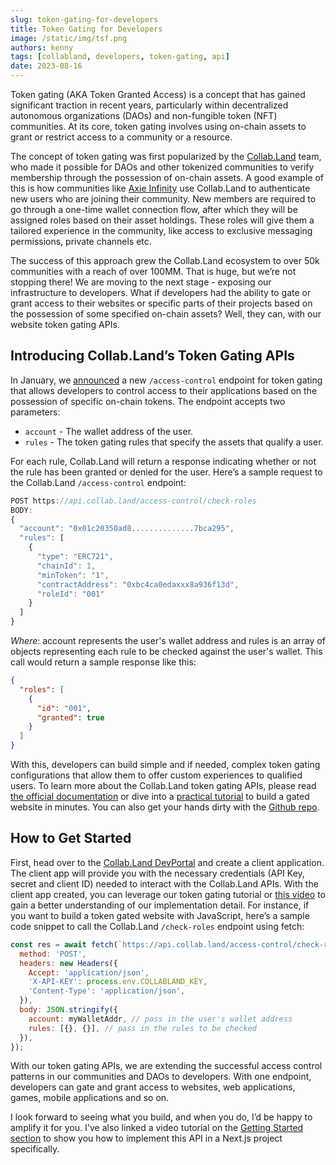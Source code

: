 ```yaml
---
slug: token-gating-for-developers
title: Token Gating for Developers
image: /static/img/tsf.png
authors: kenny
tags: [collabland, developers, token-gating, api]
date: 2023-08-16
---
```


Token gating (AKA Token Granted Access) is a concept that has gained significant traction in recent years, particularly within decentralized autonomous organizations (DAOs) and non-fungible token (NFT) communities. At its core, token gating involves using on-chain assets to grant or restrict access to a community or a resource.

The concept of token gating was first popularized by the [Collab.Land](https://collab.land) team, who made it possible for DAOs and other tokenized communities to verify membership through the possession of on-chain assets. A good example of this is how communities like [Axie Infinity](https://axieinfinity.com/) use Collab.Land to authenticate new users who are joining their community. New members are required to go through a one-time wallet connection flow, after which they will be assigned roles based on their asset holdings. These roles will give them a tailored experience in the community, like access to exclusive messaging permissions, private channels etc.

The success of this approach grew the Collab.Land ecosystem to over 50k communities with a reach of over 100MM. That is huge, but we’re not stopping there! We are moving to the next stage - exposing our infrastructure to developers. What if developers had the ability to gate or grant access to their websites or specific parts of their projects based on the possession of some specified on-chain assets? Well, they can, with our website token gating APIs.

## Introducing Collab.Land’s Token Gating APIs

In January, we [announced](https://medium.com/collab-land/announcing-collab-land-token-gating-for-websites-v-1-82f41c7a6ea9) a new `/access-control` endpoint for token gating that allows developers to control access to their applications based on the possession of specific on-chain tokens.
The endpoint accepts two parameters:

- `account` - The wallet address of the user.
- `rules` - The token gating rules that specify the assets that qualify a user.

For each rule, Collab.Land will return a response indicating whether or not the rule has been granted or denied for the user. Here’s a sample request to the Collab.Land `/access-control` endpoint:

```js
POST https://api.collab.land/access-control/check-roles
BODY:
{
  "account": "0x01c20350ad8..............7bca295",
  "rules": [
    {
      "type": "ERC721",
      "chainId": 1,
      "minToken": "1",
      "contractAddress": "0xbc4ca0edaxxx8a936f13d",
      "roleId": "001"
    }
  ]
}
```

_Where_: account represents the user's wallet address and rules is an array of objects representing each rule to be checked against the user's wallet.
This call would return a sample response like this:

```json
{
  "roles": [
    {
      "id": "001",
      "granted": true
    }
  ]
}
```

With this, developers can build simple and if needed, complex token gating configurations that allow them to offer custom experiences to qualified users.
To learn more about the Collab.Land token gating APIs, please read [the official documentation](https://dev.collab.land/docs/downstream-integrations/api/token-gating) or dive into a [practical tutorial](https://dev.collab.land/docs/tutorials/token-gating-tutorial) to build a gated website in minutes. You can also get your hands dirty with the [Github repo](https://github.com/abridged/collabland-tutorials/tree/master#token-gating-website).

## How to Get Started

First, head over to the [Collab.Land DevPortal](https://dev-portal.collab.land) and create a client application. The client app will provide you with the necessary credentials (API Key, secret and client ID) needed to interact with the Collab.Land APIs. With the client app created, you can leverage our token gating tutorial or [this video](https://youtu.be/EUVdGQuD_kw) to gain a better understanding of our implementation detail.
For instance, if you want to build a token gated website with JavaScript, here’s a sample code snippet to call the Collab.Land `/check-roles` endpoint using fetch:

```js
const res = await fetch(`https://api.collab.land/access-control/check-roles`, {
  method: 'POST',
  headers: new Headers({
    Accept: 'application/json',
    'X-API-KEY': process.env.COLLABLAND_KEY,
    'Content-Type': 'application/json',
  }),
  body: JSON.stringify({
    account: myWalletAddr, // pass in the user's wallet address
    rules: [{}, {}], // pass in the rules to be checked
  }),
});
```

With our token gating APIs, we are extending the successful access control patterns in our communities and DAOs to developers. With one endpoint, developers can gate and grant access to websites, web applications, games, mobile applications and so on.

I look forward to seeing what you build, and when you do, I’d be happy to amplify it for you. I've also linked a video tutorial on the [Getting Started section](#how-to-get-started) to show you how to implement this API in a Next.js project specifically.
